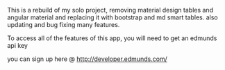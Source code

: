 This is a rebuild of my solo project, removing material design tables and angular material and replacing it with bootstrap and md smart tables.
also updating and bug fixing many features.

To access all of the features of this app, you will need to get an edmunds api key

you can sign up here @ http://developer.edmunds.com/

